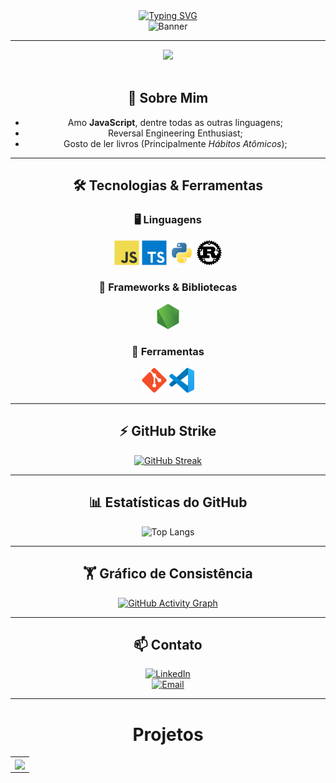 <div align="center">
<a href="https://git.io/typing-svg"><img src="https://readme-typing-svg.demolab.com?font=Fira+Code&size=18&pause=1000&color=FFFFFF&width=435&lines=self-improvement+is+my+new+love." alt="Typing SVG" /></a>
</div>

<div align="center">
  <img src="https://media.discordapp.net/attachments/1281273795084288076/1339054510923845723/0918aa18dba453f695d55f9eb05b43a7.png?ex=67ad5331&is=67ac01b1&hm=815e024aee5d65bbec8a63d44ef9ea8e5e50e0044065048deabb8194dc9defb4&=&format=webp&quality=lossless&width=768&height=358" alt="Banner" width="50%">
</div>

<div align="center">

---

<div align="center">
  <a href="https://discord.com/users/936545483378290708">
    <img src="https://lanyard.cnrad.dev/api/936545483378290708?bg=&theme=dark&showDisplayName=true" />
  </a>
</div>
<br>

## 🚀 Sobre Mim  

- Amo **JavaScript**, dentre todas as outras linguagens;
- Reversal Engineering Enthusiast;
- Gosto de ler livros (Principalmente *Hábitos Atômicos*);

---

## 🛠️ Tecnologias & Ferramentas  

### 🖥️ Linguagens  
<p>
  <img src="https://raw.githubusercontent.com/devicons/devicon/master/icons/javascript/javascript-original.svg" alt="JavaScript" width="40" height="40">
  <img src="https://raw.githubusercontent.com/devicons/devicon/master/icons/typescript/typescript-original.svg" alt="TypeScript" width="40" height="40">
  <img src="https://raw.githubusercontent.com/devicons/devicon/master/icons/python/python-original.svg" alt="Python" width="40" height="40">
  <img src="https://raw.githubusercontent.com/devicons/devicon/refs/heads/master/icons/rust/rust-original.svg" alt="Rust" width="40" height="40">
</p>

### 🚀 Frameworks & Bibliotecas  
<p>
  <img src="https://raw.githubusercontent.com/devicons/devicon/master/icons/nodejs/nodejs-original.svg" alt="Node.js" width="40" height="40">
</p>

### 🔧 Ferramentas  
<p>
  <img src="https://raw.githubusercontent.com/devicons/devicon/master/icons/git/git-original.svg" alt="Git" width="40" height="40">
  <img src="https://raw.githubusercontent.com/devicons/devicon/master/icons/vscode/vscode-original.svg" alt="VS Code" width="40" height="40">
</p>

---

## ⚡ GitHub Strike  

[![GitHub Streak](https://streak-stats.demolab.com/?user=visionsPercosits)](https://git.io/streak-stats)  

---

## 📊 Estatísticas do GitHub  

![Top Langs](https://github-readme-stats.vercel.app/api/top-langs/?username=visionsPercosits&layout=compact&theme=tokyonight&hide_border=true)  

---

## 🏋️ Gráfico de Consistência  

[![GitHub Activity Graph](https://github-readme-activity-graph.vercel.app/graph?username=visionsPercosits&bg_color=ffffff&color=9e4c98&line=00ecf0&point=000000&area=true&hide_border=true)](https://github.com/ashutosh00710/github-readme-activity-graph)  

---

## 📫 Contato  

[![LinkedIn](https://img.shields.io/badge/LinkedIn-0A66C2?style=for-the-badge&logo=linkedin&logoColor=white)](https://linkedin.com/in/your-profile)  
[![Email](https://img.shields.io/badge/Email-D14836?style=for-the-badge&logo=gmail&logoColor=white)](mailto:your-email@example.com)  

---  

<h1 align=center>
  Projetos
</h1>
<table align=center>
  <tr>
    <td>
      <a href="https://github.com/visionsPercosits/ToDo-List">
        <img align="center" src="https://github-readme-stats.vercel.app/api/pin/?username=visionsPercosits&repo=ToDo-List&show_icons=true&bg_color=0D1117&text_color=cad3f5&icon_color=00FF00&title_color=00FF00&count_private=false&hide_border=true&hide_title=false" />
      </a>
    </td>
  </tr>
</table>
<br><br>
</div>

